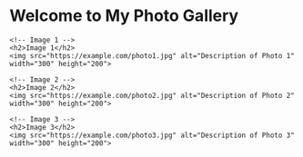 <!DOCTYPE html>
<html lang="en">
<head>
    <meta charset="UTF-8">
    <meta name="viewport" content="width=device-width, initial-scale=1.0">
    <title>Adding Photos</title>
</head>
<body>
    <h1>Welcome to My Photo Gallery</h1>

    <!-- Image 1 -->
    <h2>Image 1</h2>
    <img src="https://example.com/photo1.jpg" alt="Description of Photo 1" width="300" height="200">

    <!-- Image 2 -->
    <h2>Image 2</h2>
    <img src="https://example.com/photo2.jpg" alt="Description of Photo 2" width="300" height="200">

    <!-- Image 3 -->
    <h2>Image 3</h2>
    <img src="https://example.com/photo3.jpg" alt="Description of Photo 3" width="300" height="200">
</body>
</html>
